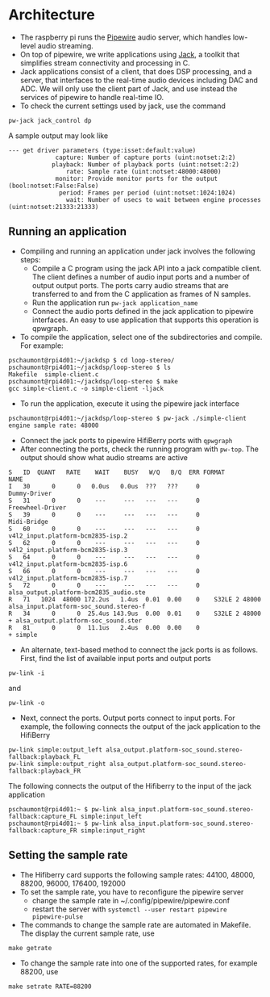 # Architecture

- The raspberry pi runs the [Pipewire](https://pipewire.org/) audio server, which handles low-level audio streaming.
- On top of pipewire, we write applications using [Jack](https://jackaudio.org/), a toolkit that simplifies stream connectivity and processing in C.
- Jack applications consist of a client, that does DSP processing, and a server, that interfaces to the real-time audio devices including DAC and ADC. We will only use the client part of Jack, and use instead the services of pipewire to handle real-time IO.
- To check the current settings used by jack, use the command

```
pw-jack jack_control dp
```

A sample output may look like

```
--- get driver parameters (type:isset:default:value)
             capture: Number of capture ports (uint:notset:2:2)
            playback: Number of playback ports (uint:notset:2:2)
                rate: Sample rate (uint:notset:48000:48000)
             monitor: Provide monitor ports for the output (bool:notset:False:False)
              period: Frames per period (uint:notset:1024:1024)
                wait: Number of usecs to wait between engine processes (uint:notset:21333:21333)
```


## Running an application

- Compiling and running an application under jack involves the following steps:
     - Compile a C program using the jack API into a jack compatible client. The client defines a number of audio input ports and a number of output output ports. The ports carry audio streams that are transferred to and from the C application as frames of N samples.
     - Run the application run ``pw-jack application_name``
     - Connect the audio ports defined in the jack application to pipewire interfaces. An easy to use application that supports this operation is qpwgraph.
- To compile the application, select one of the subdirectories and compile. For example:

```
pschaumont@rpi4d01:~/jackdsp $ cd loop-stereo/
pschaumont@rpi4d01:~/jackdsp/loop-stereo $ ls
Makefile  simple-client.c
pschaumont@rpi4d01:~/jackdsp/loop-stereo $ make
gcc simple-client.c -o simple-client -ljack
```

- To run the application, execute it using the pipewire jack interface

```
pschaumont@rpi4d01:~/jackdsp/loop-stereo $ pw-jack ./simple-client
engine sample rate: 48000
```
- Connect the jack ports to pipewire HifiBerry ports with ```qpwgraph```
- After connecting the ports, check the running program with ```pw-top```. The output should show what audio streams are active

```
S   ID  QUANT   RATE    WAIT    BUSY   W/Q   B/Q  ERR FORMAT           NAME
I   30      0      0   0.0us   0.0us  ???   ???     0                  Dummy-Driver
S   31      0      0    ---     ---   ---   ---     0                  Freewheel-Driver
S   39      0      0    ---     ---   ---   ---     0                  Midi-Bridge
S   60      0      0    ---     ---   ---   ---     0                  v4l2_input.platform-bcm2835-isp.2
S   62      0      0    ---     ---   ---   ---     0                  v4l2_input.platform-bcm2835-isp.3
S   64      0      0    ---     ---   ---   ---     0                  v4l2_input.platform-bcm2835-isp.6
S   66      0      0    ---     ---   ---   ---     0                  v4l2_input.platform-bcm2835-isp.7
S   72      0      0    ---     ---   ---   ---     0                  alsa_output.platform-bcm2835_audio.ste
R   71   1024  48000 172.2us   1.4us  0.01  0.00    0    S32LE 2 48000 alsa_input.platform-soc_sound.stereo-f
R   34      0      0  25.4us 143.9us  0.00  0.01    0    S32LE 2 48000  + alsa_output.platform-soc_sound.ster
R   81      0      0  11.1us   2.4us  0.00  0.00    0                   + simple
```

- An alternate, text-based method to connect the jack ports is as follows. First, find the list of available input ports and output ports

```
pw-link -i
```

and

```
pw-link -o
```

- Next, connect the ports. Output ports connect to input ports. For example, the following connects the output of the jack application to the HifiBerry

```
pw-link simple:output_left alsa_output.platform-soc_sound.stereo-fallback:playback_FL
pw-link simple:output_right alsa_output.platform-soc_sound.stereo-fallback:playback_FR
```

The following connects the output of the Hifiberry to the input of the jack application

```
pschaumont@rpi4d01:~ $ pw-link alsa_input.platform-soc_sound.stereo-fallback:capture_FL simple:input_left
pschaumont@rpi4d01:~ $ pw-link alsa_input.platform-soc_sound.stereo-fallback:capture_FR simple:input_right
```

## Setting the sample rate

- The Hifiberry card supports the following sample rates: 44100, 48000, 88200, 96000, 176400, 192000
- To set the sample rate, you have to reconfigure the pipewire server
   - change the sample rate in ~/.config/pipewire/pipewire.conf
   - restart the server with ``systemctl --user restart pipewire pipewire-pulse``
 - The commands to change the sample rate are automated in Makefile. The display the current sample rate, use

```
make getrate
```
 - To change the sample rate into one of the supported rates, for example 88200, use

```
make setrate RATE=88200
```

